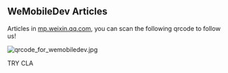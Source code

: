 ## WeMobileDev Articles

Articles in [mp.weixin.qq.com](http://mp.weixin.qq.com), you can scan the following qrcode to follow us!

![qrcode_for_wemobiledev.jpg](assets/qrcode_for_wemobiledev.jpg) 

TRY CLA
